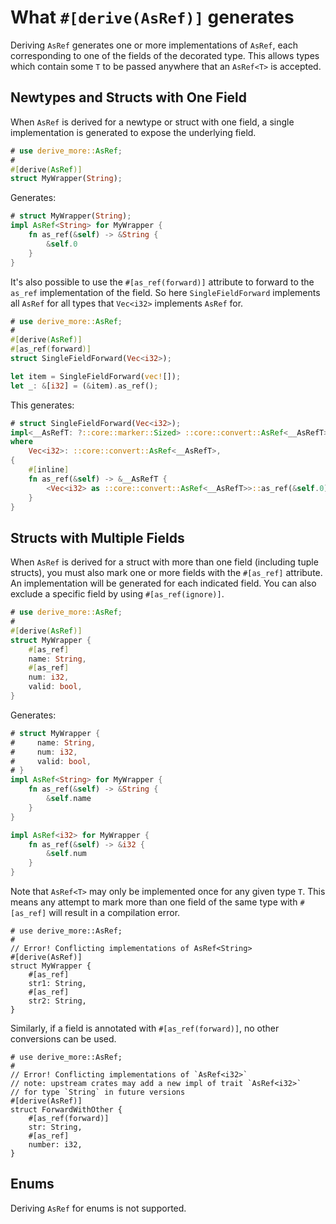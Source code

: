 # What `#[derive(AsRef)]` generates

Deriving `AsRef` generates one or more implementations of `AsRef`, each
corresponding to one of the fields of the decorated type.
This allows types which contain some `T` to be passed anywhere that an
`AsRef<T>` is accepted.




## Newtypes and Structs with One Field

When `AsRef` is derived for a newtype or struct with one field, a single
implementation is generated to expose the underlying field.

```rust
# use derive_more::AsRef;
#
#[derive(AsRef)]
struct MyWrapper(String);
```

Generates:

```rust
# struct MyWrapper(String);
impl AsRef<String> for MyWrapper {
    fn as_ref(&self) -> &String {
        &self.0
    }
}
```

It's also possible to use the `#[as_ref(forward)]` attribute to forward
to the `as_ref` implementation of the field. So here `SingleFieldForward`
implements all `AsRef` for all types that `Vec<i32>` implements `AsRef` for.

```rust
# use derive_more::AsRef;
#
#[derive(AsRef)]
#[as_ref(forward)]
struct SingleFieldForward(Vec<i32>);

let item = SingleFieldForward(vec![]);
let _: &[i32] = (&item).as_ref();
```

This generates:

```rust
# struct SingleFieldForward(Vec<i32>);
impl<__AsRefT: ?::core::marker::Sized> ::core::convert::AsRef<__AsRefT> for SingleFieldForward
where
    Vec<i32>: ::core::convert::AsRef<__AsRefT>,
{
    #[inline]
    fn as_ref(&self) -> &__AsRefT {
        <Vec<i32> as ::core::convert::AsRef<__AsRefT>>::as_ref(&self.0)
    }
}
```




## Structs with Multiple Fields

When `AsRef` is derived for a struct with more than one field (including tuple
structs), you must also mark one or more fields with the `#[as_ref]` attribute.
An implementation will be generated for each indicated field.
You can also exclude a specific field by using `#[as_ref(ignore)]`.

```rust
# use derive_more::AsRef;
#
#[derive(AsRef)]
struct MyWrapper {
    #[as_ref]
    name: String,
    #[as_ref]
    num: i32,
    valid: bool,
}
```

Generates:

```rust
# struct MyWrapper {
#     name: String,
#     num: i32,
#     valid: bool,
# }
impl AsRef<String> for MyWrapper {
    fn as_ref(&self) -> &String {
        &self.name
    }
}

impl AsRef<i32> for MyWrapper {
    fn as_ref(&self) -> &i32 {
        &self.num
    }
}
```

Note that `AsRef<T>` may only be implemented once for any given type `T`.
This means any attempt to mark more than one field of the same type with
`#[as_ref]` will result in a compilation error.

```rust,compile_fail
# use derive_more::AsRef;
#
// Error! Conflicting implementations of AsRef<String>
#[derive(AsRef)]
struct MyWrapper {
    #[as_ref]
    str1: String,
    #[as_ref]
    str2: String,
}
```

Similarly, if a field is annotated with `#[as_ref(forward)]`, no other
conversions can be used.

```rust,compile_fail
# use derive_more::AsRef;
#
// Error! Conflicting implementations of `AsRef<i32>`
// note: upstream crates may add a new impl of trait `AsRef<i32>`
// for type `String` in future versions
#[derive(AsRef)]
struct ForwardWithOther {
    #[as_ref(forward)]
    str: String,
    #[as_ref]
    number: i32,
}
```

## Enums

Deriving `AsRef` for enums is not supported.
